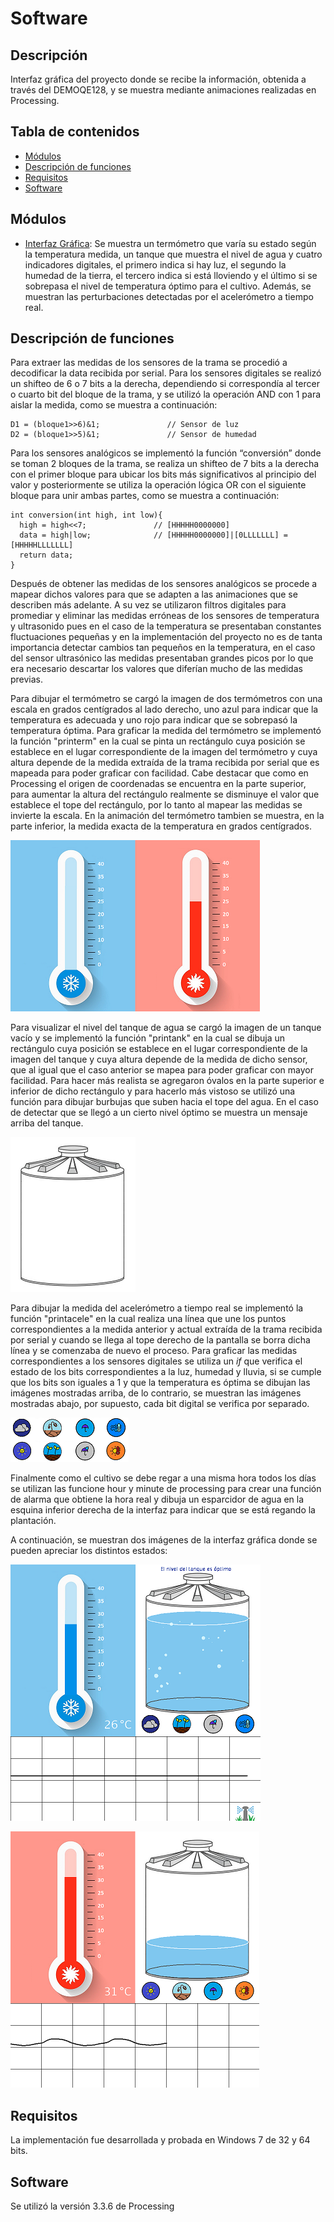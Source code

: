 # Software

## Descripción 
Interfaz gráfica del proyecto donde se recibe la información, obtenida a través del DEMOQE128, y se muestra mediante animaciones realizadas en Processing. 

## Tabla de contenidos
- [Módulos](#módulos)
- [Descripción de funciones](#descripción-de-funciones)
- [Requisitos](#requisitos)
- [Software](#software)

## Módulos

- [Interfaz Gráfica](https://github.com/geralbarreto/Greenhouse_Project/blob/master/Software/Interfaz_grafica_final.pde): Se muestra un termómetro que varía su estado según la temperatura medida, un tanque que muestra el nivel de agua y cuatro indicadores digitales, el primero indica si hay luz, el segundo la humedad de la tierra, el tercero indica si está lloviendo y el último si se sobrepasa el nivel de temperatura óptimo para el cultivo. Además, se muestran las perturbaciones detectadas por el acelerómetro a tiempo real.

## Descripción de funciones

Para extraer las medidas de los sensores de la trama se procedió a decodificar la data recibida por serial. Para los sensores digitales se realizó un shifteo de 6 o 7 bits a la derecha, dependiendo si correspondía al tercer o cuarto bit del bloque de la trama, y se utilizó la operación AND con 1 para aislar la medida, como se muestra a continuación:

    D1 = (bloque1>>6)&1;               // Sensor de luz
    D2 = (bloque1>>5)&1;               // Sensor de humedad

Para los sensores analógicos se implementó la función “conversión” donde se toman 2 bloques de la trama, se realiza un shifteo de 7 bits a la derecha con el primer bloque para ubicar los bits más significativos al principio del valor y posteriormente se utiliza la operación lógica OR con el siguiente bloque para unir ambas partes, como se muestra a continuación:

    int conversion(int high, int low){
      high = high<<7;               // [HHHHH0000000]
      data = high|low;              // [HHHHH0000000]|[0LLLLLLL] = [HHHHHLLLLLLL]
      return data;
    }

Después de obtener las medidas de los sensores analógicos se procede a mapear dichos valores para que se adapten a las animaciones que se describen más adelante. A su vez se utilizaron filtros digitales para promediar y eliminar las medidas erróneas de los sensores de temperatura y ultrasonido pues en el caso de la temperatura se presentaban constantes fluctuaciones pequeñas y en la implementación del proyecto no es de tanta importancia detectar cambios tan pequeños en la temperatura, en el caso del sensor ultrasónico las medidas presentaban grandes picos por lo que era necesario descartar los valores que diferían mucho de las medidas previas.

Para dibujar el termómetro se cargó la imagen de dos termómetros con una escala en grados centígrados al lado derecho, uno azul para indicar que la temperatura es adecuada y uno rojo para indicar que se sobrepasó la temperatura óptima. Para graficar la medida del termómetro se implementó la función "printerm" en la cual se pinta un rectángulo cuya posición se establece en el lugar correspondiente de la imagen del termómetro y cuya altura depende de la medida extraída de la trama recibida por serial que es mapeada para poder graficar con facilidad. Cabe destacar que como en Processing el origen de coordenadas se encuentra en la parte superior, para aumentar la altura del rectángulo realmente se disminuye el valor que establece el tope del rectángulo, por lo tanto al mapear las medidas se invierte la escala. En la animación del termómetro tambien se muestra, en la parte inferior, la medida exacta de la temperatura en grados centígrados.

![termometros](https://github.com/geraldinebc/greenhouse_project/blob/master/Software/termometros.png)

Para visualizar el nivel del tanque de agua se cargó la imagen de un tanque vacío y se implementó la función "printank" en la cual se dibuja un rectángulo cuya posición se establece en el lugar correspondiente de la imagen del tanque y cuya altura depende de la medida de dicho sensor, que al igual que el caso anterior se mapea para poder graficar con mayor facilidad. Para hacer más realista se agregaron óvalos en la parte superior e inferior de dicho rectángulo y para hacerlo más vistoso se utilizó una función para dibujar burbujas que suben hacia el tope del agua. En el caso de detectar que se llegó a un cierto nivel óptimo se muestra un mensaje arriba del tanque.

![tank](https://github.com/geraldinebc/greenhouse_project/blob/master/Software/tank.png)

Para dibujar la medida del acelerómetro a tiempo real se implementó la función "printacele" en la cual realiza una línea que une los puntos correspondientes a la medida anterior y actual extraída de la trama recibida por serial y cuando se llega al tope derecho de la pantalla se borra dicha línea y se comenzaba de nuevo el proceso. Para graficar las medidas correspondientes a los sensores digitales se utiliza un *if* que verifica el estado de los bits correspondientes a la luz, humedad y lluvia, si se cumple que los bits son iguales a 1 y que la temperatura es óptima se dibujan las imágenes mostradas arriba, de lo contrario, se muestran las imágenes mostradas abajo, por supuesto, cada bit digital se verifica por separado.

![digitales](https://github.com/geraldinebc/greenhouse_project/blob/master/Software/digitales.png)

Finalmente como el cultivo se debe regar a una misma hora todos los días se utilizan las funcione hour y minute de processing para crear una función de alarma que obtiene la hora real y dibuja un esparcidor de agua en la esquina inferior derecha de la interfaz para indicar que se está regando la plantación.

A continuación, se muestran dos imágenes de la interfaz gráfica donde se pueden apreciar los distintos estados:

![Interfaz_grafica_cold](https://github.com/geraldinebc/greenhouse_project/blob/master/Software/Interfaz_grafica_cold.png)

![Interfaz_grafica_hot](https://github.com/geraldinebc/greenhouse_project/blob/master/Software/Interfaz_grafica_hot.png)

## Requisitos
La implementación fue desarrollada y probada en Windows 7 de 32 y 64 bits.

## Software
Se utilizó la versión 3.3.6 de Processing
